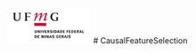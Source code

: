 <img src="https://github.com/PatriciaLucas/AutoML/blob/main/Figuras/principal_completa3_ufmg.jpg" width="150"/> # CausalFeatureSelection
